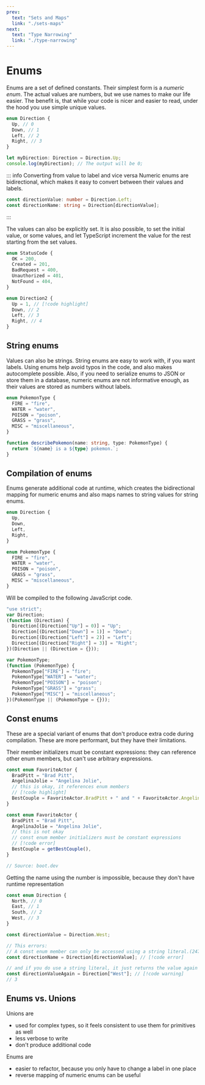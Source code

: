 ```yaml
---
prev:
  text: "Sets and Maps"
  link: "./sets-maps"
next:
  text: "Type Narrowing"
  link: "./type-narrowing"
---
```


# Enums

Enums are a set of defined constants. Their simplest form is a _numeric enum_. The actual values are numbers, but we use names to make our life easier. The benefit is, that while your code is nicer and easier to read, under the hood you use simple unique values.

```typescript
enum Direction {
  Up, // 0
  Down, // 1
  Left, // 2
  Right, // 3
}

let myDirection: Direction = Direction.Up;
console.log(myDirection); // The output will be 0;
```

::: info Converting from value to label and vice versa
Numeric enums are bidirectional, which makes it easy to convert between their values and labels.

```typescript
const directionValue: number = Direction.Left;
const directionName: string = Direction[directionValue];
```

:::

The values can also be explicitly set. It is also possible, to set the initial value, or some values, and let TypeScript increment the value for the rest starting from the set values.

```typescript
enum StatusCode {
  OK = 200,
  Created = 201,
  BadRequest = 400,
  Unauthorized = 401,
  NotFound = 404,
}

enum Direction2 {
  Up = 1, // [!code highlight]
  Down, // 2
  Left, // 3
  Right, // 4
}
```

## String enums

Values can also be strings. String enums are easy to work with, if you want labels. Using enums help avoid typos in the code, and also makes autocomplete possible. Also, if you need to serialize enums to JSON or store them in a database, numeric enums are not informative enough, as their values are stored as numbers without labels.

```typescript
enum PokemonType {
  FIRE = "fire",
  WATER = "water",
  POISON = "poison",
  GRASS = "grass",
  MISC = "miscellaneous",
}

function describePokemon(name: string, type: PokemonType) {
  return `${name} is a ${type} pokemon.`;
}
```

## Compilation of enums

Enums generate additional code at runtime, which creates the bidirectional mapping for numeric enums and also maps names to string values for string enums.

```typescript
enum Direction {
  Up,
  Down,
  Left,
  Right,
}

enum PokemonType {
  FIRE = "fire",
  WATER = "water",
  POISON = "poison",
  GRASS = "grass",
  MISC = "miscellaneous",
}
```

Will be compiled to the following JavaScript code.

```javascript
"use strict";
var Direction;
(function (Direction) {
  Direction[(Direction["Up"] = 0)] = "Up";
  Direction[(Direction["Down"] = 1)] = "Down";
  Direction[(Direction["Left"] = 2)] = "Left";
  Direction[(Direction["Right"] = 3)] = "Right";
})(Direction || (Direction = {}));

var PokemonType;
(function (PokemonType) {
  PokemonType["FIRE"] = "fire";
  PokemonType["WATER"] = "water";
  PokemonType["POISON"] = "poison";
  PokemonType["GRASS"] = "grass";
  PokemonType["MISC"] = "miscellaneous";
})(PokemonType || (PokemonType = {}));
```

## Const enums

These are a special variant of enums that don't produce extra code during compilation. These are more performant, but they have their limitations.

Their member initializers must be constant expressions: they can reference other enum members, but can't use arbitrary expressions.

```typescript
const enum FavoriteActor {
  BradPitt = "Brad Pitt",
  AngelinaJolie = "Angelina Jolie",
  // this is okay, it references enum members
  // [!code highlight]
  BestCouple = FavoriteActor.BradPitt + " and " + FavoriteActor.AngelinaJolie,
}

const enum FavoriteActor {
  BradPitt = "Brad Pitt",
  AngelinaJolie = "Angelina Jolie",
  // this is not okay
  // const enum member initializers must be constant expressions
  // [!code error]
  BestCouple = getBestCouple(),
}

// Source: boot.dev
```

Getting the name using the number is impossible, because they don't have runtime representation

```typescript
const enum Direction {
  North, // 0
  East, // 1
  South, // 2
  West, // 3
}

const directionValue = Direction.West;

// This errors:
// A const enum member can only be accessed using a string literal.(2476)
const directionName = Direction[directionValue]; // [!code error]

// and if you do use a string literal, it just returns the value again
const directionValueAgain = Direction["West"]; // [!code warning]
// 3
```

## Enums vs. Unions

Unions are

- used for complex types, so it feels consistent to use them for primitives as well
- less verbose to write
- don't produce additional code

Enums are

- easier to refactor, because you only have to change a label in one place
- reverse mapping of numeric enums can be useful
